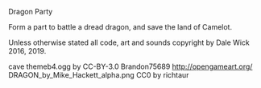 Dragon Party

Form a part to battle a dread dragon, and save the land of Camelot.


Unless otherwise stated all code, art and sounds copyright by Dale Wick 2016, 2019.

cave themeb4.ogg by CC-BY-3.0 Brandon75689 http://opengameart.org/
DRAGON_by_Mike_Hackett_alpha.png CC0 by richtaur
